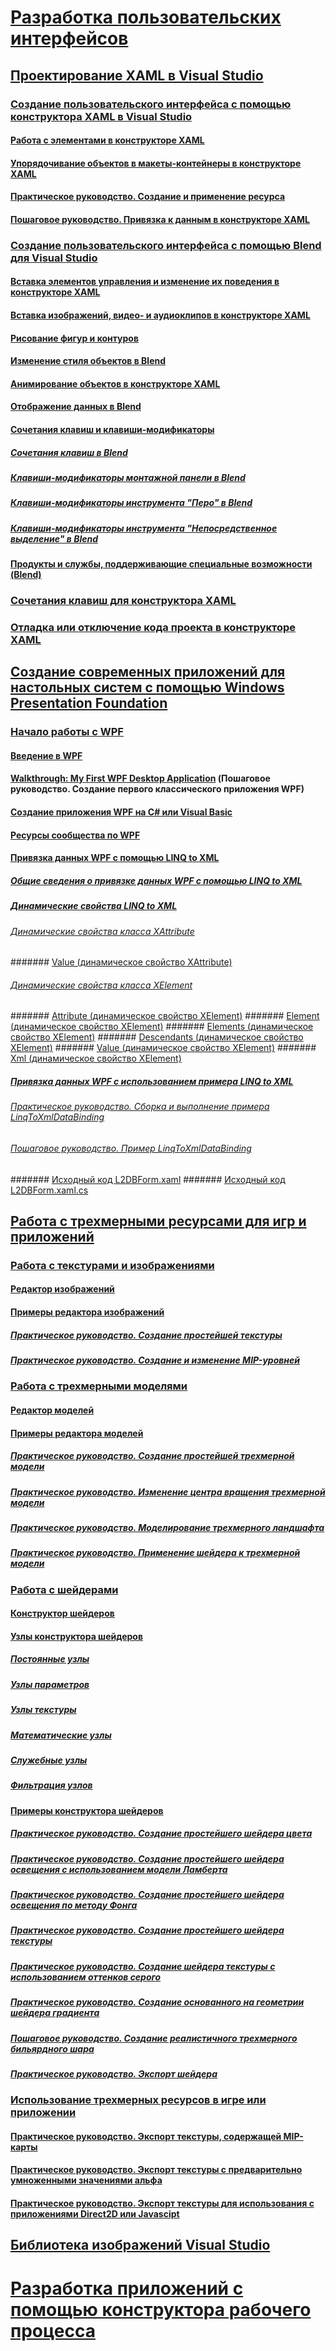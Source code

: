 # [Разработка пользовательских интерфейсов](designing-user-interfaces.md)
## [Проектирование XAML в Visual Studio](designing-xaml-in-visual-studio.md)
### [Создание пользовательского интерфейса с помощью конструктора XAML в Visual Studio](creating-a-ui-by-using-xaml-designer-in-visual-studio.md)
#### [Работа с элементами в конструкторе XAML](working-with-elements-in-xaml-designer.md)
#### [Упорядочивание объектов в макеты-контейнеры в конструкторе XAML](organize-objects-into-layout-containers-in-xaml-designer.md)
#### [Практическое руководство. Создание и применение ресурса](how-to-create-and-apply-a-resource.md)
#### [Пошаговое руководство. Привязка к данным в конструкторе XAML](walkthrough-binding-to-data-in-xaml-designer.md)
### [Создание пользовательского интерфейса с помощью Blend для Visual Studio](creating-a-ui-by-using-blend-for-visual-studio.md)
#### [Вставка элементов управления и изменение их поведения в конструкторе XAML](insert-controls-and-modify-their-behavior-in-xaml-designer.md)
#### [Вставка изображений, видео- и аудиоклипов в конструкторе XAML](insert-images-videos-and-audio-clips-in-xaml-designer.md)
#### [Рисование фигур и контуров](draw-shapes-and-paths.md)
#### [Изменение стиля объектов в Blend](modify-the-style-of-objects-in-blend.md)
#### [Анимирование объектов в конструкторе XAML](animate-objects-in-xaml-designer.md)
#### [Отображение данных в Blend](display-data-in-blend.md)
#### [Сочетания клавиш и клавиши-модификаторы](keyboard-shortcuts-and-modifier-keys-in-blend.md)
##### [Сочетания клавиш в Blend](keyboard-shortcuts-in-blend.md)
##### [Клавиши-модификаторы монтажной панели в Blend](artboard-modifier-keys-in-blend.md)
##### [Клавиши-модификаторы инструмента "Перо" в Blend](pen-tool-modifier-keys-in-blend.md)
##### [Клавиши-модификаторы инструмента "Непосредственное выделение" в Blend](direct-selection-tool-modifier-keys-in-blend.md)
#### [Продукты и службы, поддерживающие специальные возможности (Blend)](accessibility-products-and-services-blend.md)
### [Сочетания клавиш для конструктора XAML](keyboard-shortcuts-for-xaml-designer.md)
### [Отладка или отключение кода проекта в конструкторе XAML](debugging-or-disabling-project-code-in-xaml-designer.md)
## [Создание современных приложений для настольных систем с помощью Windows Presentation Foundation](create-modern-desktop-applications-with-windows-presentation-foundation.md)
### [Начало работы с WPF](getting-started-with-wpf.md)
#### [Введение в WPF](introduction-to-wpf.md)
#### [Walkthrough: My First WPF Desktop Application](walkthrough-my-first-wpf-desktop-application2.md) (Пошаговое руководство. Создание первого классического приложения WPF)
#### [Создание приложения WPF на C# или Visual Basic](../ide/walkthrough-create-a-simple-application-with-visual-csharp-or-visual-basic.md)
#### [Ресурсы сообщества по WPF](wpf-community-resources.md)
#### [Привязка данных WPF с помощью LINQ to XML](wpf-data-binding-with-linq-to-xml.md)
##### [Общие сведения о привязке данных WPF с помощью LINQ to XML](wpf-data-binding-with-linq-to-xml-overview.md)
##### [Динамические свойства LINQ to XML](linq-to-xml-dynamic-properties.md)
###### [Динамические свойства класса XAttribute](xattribute-class-dynamic-properties.md)
####### [Value (динамическое свойство XAttribute)](value-xattribute-dynamic-property.md)
###### [Динамические свойства класса XElement](xelement-class-dynamic-properties.md)
####### [Attribute (динамическое свойство XElement)](attribute-xelement-dynamic-property.md)
####### [Element (динамическое свойство XElement)](element-xelement-dynamic-property.md)
####### [Elements (динамическое свойство XElement)](elements-xelement-dynamic-property.md)
####### [Descendants (динамическое свойство XElement)](descendants-xelement-dynamic-property.md)
####### [Value (динамическое свойство XElement)](value-xelement-dynamic-property.md)
####### [Xml (динамическое свойство XElement)](xml-xelement-dynamic-property.md)
##### [Привязка данных WPF с использованием примера LINQ to XML](wpf-data-binding-using-linq-to-xml-example.md)
###### [Практическое руководство. Сборка и выполнение примера LinqToXmlDataBinding](how-to-build-and-run-the-linqtoxmldatabinding-example.md)
###### [Пошаговое руководство. Пример LinqToXmlDataBinding](walkthrough-linqtoxmldatabinding-example.md)
####### [Исходный код L2DBForm.xaml](l2dbform-xaml-source-code.md)
####### [Исходный код L2DBForm.xaml.cs](l2dbform-xaml-cs-source-code.md)
## [Работа с трехмерными ресурсами для игр и приложений](working-with-3-d-assets-for-games-and-apps.md)
### [Работа с текстурами и изображениями](working-with-textures-and-images.md)
#### [Редактор изображений](image-editor.md)
#### [Примеры редактора изображений](image-editor-examples.md)
##### [Практическое руководство. Создание простейшей текстуры](how-to-create-a-basic-texture.md)
##### [Практическое руководство. Создание и изменение MIP-уровней](how-to-create-and-modify-mip-levels.md)
### [Работа с трехмерными моделями](working-with-3-d-models.md)
#### [Редактор моделей](model-editor.md)
#### [Примеры редактора моделей](model-editor-examples.md)
##### [Практическое руководство. Создание простейшей трехмерной модели](how-to-create-a-basic-3-d-model.md)
##### [Практическое руководство. Изменение центра вращения трехмерной модели](how-to-modify-the-pivot-point-of-a-3-d-model.md)
##### [Практическое руководство. Моделирование трехмерного ландшафта](how-to-model-3-d-terrain.md)
##### [Практическое руководство. Применение шейдера к трехмерной модели](how-to-apply-a-shader-to-a-3-d-model.md)
### [Работа с шейдерами](working-with-shaders.md)
#### [Конструктор шейдеров](shader-designer.md)
#### [Узлы конструктора шейдеров](shader-designer-nodes.md)
##### [Постоянные узлы](constant-nodes.md)
##### [Узлы параметров](parameter-nodes.md)
##### [Узлы текстуры](texture-nodes.md)
##### [Математические узлы](math-nodes.md)
##### [Служебные узлы](utility-nodes.md)
##### [Фильтрация узлов](filter-nodes.md)
#### [Примеры конструктора шейдеров](shader-designer-examples.md)
##### [Практическое руководство. Создание простейшего шейдера цвета](how-to-create-a-basic-color-shader.md)
##### [Практическое руководство. Создание простейшего шейдера освещения с использованием модели Ламберта](how-to-create-a-basic-lambert-shader.md)
##### [Практическое руководство. Создание простейшего шейдера освещения по методу Фонга](how-to-create-a-basic-phong-shader.md)
##### [Практическое руководство. Создание простейшего шейдера текстуры](how-to-create-a-basic-texture-shader.md)
##### [Практическое руководство. Создание шейдера текстуры с использованием оттенков серого](how-to-create-a-grayscale-texture-shader.md)
##### [Практическое руководство. Создание основанного на геометрии шейдера градиента](how-to-create-a-geometry-based-gradient-shader.md)
##### [Пошаговое руководство. Создание реалистичного трехмерного бильярдного шара](walkthrough-creating-a-realistic-3-d-billiard-ball.md)
##### [Практическое руководство. Экспорт шейдера](how-to-export-a-shader.md)
### [Использование трехмерных ресурсов в игре или приложении](using-3-d-assets-in-your-game-or-app.md)
#### [Практическое руководство. Экспорт текстуры, содержащей MIP-карты](how-to-export-a-texture-that-contains-mipmaps.md)
#### [Практическое руководство. Экспорт текстуры с предварительно умноженными значениями альфа](how-to-export-a-texture-that-has-premultiplied-alpha.md)
#### [Практическое руководство. Экспорт текстуры для использования с приложениями Direct2D или Javascipt](how-to-export-a-texture-for-use-with-direct2d-or-javascipt-apps.md)
## [Библиотека изображений Visual Studio](the-visual-studio-image-library.md)
# [Разработка приложений с помощью конструктора рабочего процесса](../workflow-designer/developing-applications-with-the-workflow-designer.md)
